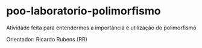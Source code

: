 # poo-laboratorio-polimorfismo
Atividade feita para entendermos a importância e utilização do polimorfismo

Orientador: Ricardo Rubens (RR)
